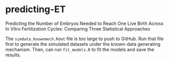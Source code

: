 # predicting-ET
Predicting the Number of Embryos Needed to Reach One Live Birth Across In Vitro Fertilization Cycles: Comparing Three Statistical Approaches 

The `simdata_knownmech.Rdat` file is too large to push to GitHub. Run that file first to generate the simulated datasets under the known-data generating mechanism. Then, can run `fit_models.R` to fit the models and save the results. 
